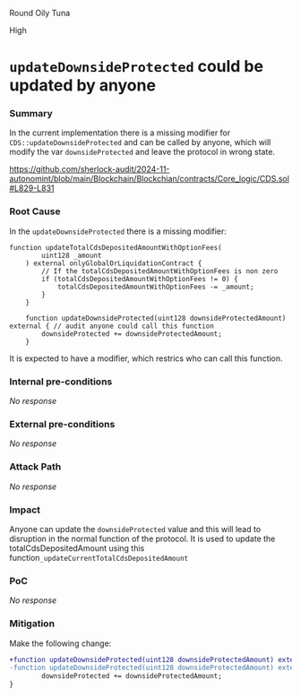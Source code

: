 Round Oily Tuna

High

# `updateDownsideProtected` could be updated by anyone

### Summary

In the current implementation there is a missing modifier for `CDS::updateDownsideProtected` and can be called by anyone, which will modify the var `downsideProtected` and leave the protocol in wrong state. 

https://github.com/sherlock-audit/2024-11-autonomint/blob/main/Blockchain/Blockchian/contracts/Core_logic/CDS.sol#L829-L831

### Root Cause

In the `updateDownsideProtected` there is a missing modifier:

```solidity
function updateTotalCdsDepositedAmountWithOptionFees(
        uint128 _amount
    ) external onlyGlobalOrLiquidationContract {
        // If the totalCdsDepositedAmountWithOptionFees is non zero
        if (totalCdsDepositedAmountWithOptionFees != 0) {
            totalCdsDepositedAmountWithOptionFees -= _amount;
        }
    }

    function updateDownsideProtected(uint128 downsideProtectedAmount) external { // audit anyone could call this function
        downsideProtected += downsideProtectedAmount;
    } 
```

It is expected to have a modifier, which restrics who can call this function. 

### Internal pre-conditions

_No response_

### External pre-conditions

_No response_

### Attack Path

_No response_

### Impact

Anyone can update the `downsideProtected` value and this will lead to disruption in the normal function of the protocol. It is used to update the totalCdsDepositedAmount using this function`_updateCurrentTotalCdsDepositedAmount`

### PoC

_No response_

### Mitigation

Make the following change:

```diff
+function updateDownsideProtected(uint128 downsideProtectedAmount) external onlyBorrowingContract { 
-function updateDownsideProtected(uint128 downsideProtectedAmount) external { 
        downsideProtected += downsideProtectedAmount;
} 
```